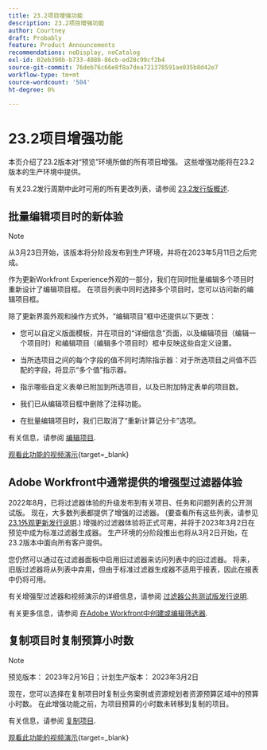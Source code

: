 ```yaml
---
title: 23.2项目增强功能
description: 23.2项目增强功能
author: Courtney
draft: Probably
feature: Product Announcements
recommendations: noDisplay, noCatalog
exl-id: 02eb390b-b733-4080-86cb-ed28c99cf2b4
source-git-commit: 76deb76c66e8f8a7dea721378591ae035b8d42e7
workflow-type: tm+mt
source-wordcount: '504'
ht-degree: 0%

---
```


# 23.2项目增强功能

本页介绍了23.2版本对“预览”环境所做的所有项目增强。 这些增强功能将在23.2版本的生产环境中提供。

有关23.2发行周期中此时可用的所有更改列表，请参阅 [23.2发行版概述](/help/quicksilver/product-announcements/product-releases/23.2-release-activity/23-2-release-overview.md).

## 批量编辑项目时的新体验

>[!NOTE]
>
>从3月23日开始，该版本将分阶段发布到生产环境，并将在2023年5月11日之后完成。

作为更新Workfront Experience外观的一部分，我们在同时批量编辑多个项目时重新设计了编辑项目框。 在项目列表中同时选择多个项目时，您可以访问新的编辑项目框。

除了更新界面外观和操作方式外，“编辑项目”框中还提供以下更改：

* 您可以自定义版面模板，并在项目的“详细信息”页面，以及编辑项目（编辑一个项目时）和编辑项目（编辑多个项目时）框中反映这些自定义设置。

* 当所选项目之间的每个字段的值不同时清除指示器：对于所选项目之间值不匹配的字段，将显示“多个值”指示器。

* 指示哪些自定义表单已附加到所选项目，以及已附加特定表单的项目数。

* 我们已从编辑项目框中删除了注释功能。

* 在批量编辑项目时，我们已取消了“重新计算记分卡”选项。

有关信息，请参阅 [编辑项目](/help/quicksilver/manage-work/projects/manage-projects/edit-projects.md).

[观看此功能的视频演示](https://video.tv.adobe.com/v/3416587/){target=_blank}

## Adobe Workfront中通常提供的增强型过滤器体验

2022年8月，已将过滤器体验的升级发布到有关项目、任务和问题列表的公开测试版。 现在，大多数列表都提供了增强的过滤器。 (要查看所有这些列表，请参见 [23.1外观更新发行说明](/help/quicksilver/product-announcements/product-releases/23.1-release-activity/23-1-look-and-feel-updates.md).) 增强的过滤器体验将正式可用，并将于2023年3月2日在预览中成为标准过滤器生成器。 生产环境的分阶段推出也将从3月2日开始，在23.2版本中面向所有客户提供。

您仍然可以通过在过滤器面板中启用旧过滤器来访问列表中的旧过滤器。 将来，旧版过滤器将从列表中弃用，但由于标准过滤器生成器不适用于报表，因此在报表中仍将可用。

有关增强型过滤器和视频演示的详细信息，请参阅 [过滤器公共测试版发行说明](/help/quicksilver/product-announcements/product-releases/22.4-release-activity/22-4-project-enhancements.md).

有关更多信息，请参阅 [在Adobe Workfront中创建或编辑筛选器](/help/quicksilver/reports-and-dashboards/reports/reporting-elements/create-filters.md).

## 复制项目时复制预算小时数

>[!NOTE]
>
>预览版本： 2023年2月16日；计划生产版本： 2023年3月2日

现在，您可以选择在复制项目时复制业务案例或资源规划者资源预算区域中的预算小时数。 在此增强功能之前，为项目预算的小时数未转移到复制的项目。

有关信息，请参阅 [复制项目](/help/quicksilver/manage-work/projects/manage-projects/copy-project.md).

[观看此功能的视频演示](https://video.tv.adobe.com/v/3415713/){target=_blank}
